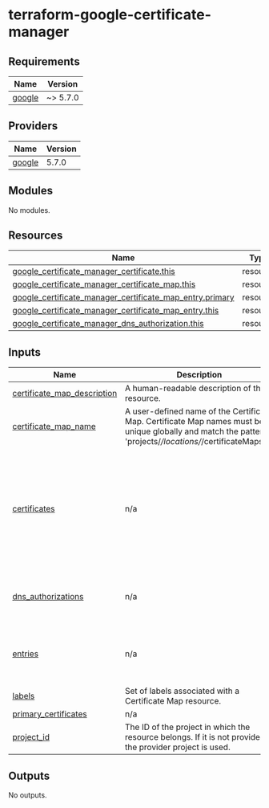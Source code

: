 # terraform-google-certificate-manager

<!-- BEGINNING OF PRE-COMMIT-TERRAFORM DOCS HOOK -->
## Requirements

| Name | Version |
|------|---------|
| <a name="requirement_google"></a> [google](#requirement\_google) | ~> 5.7.0 |

## Providers

| Name | Version |
|------|---------|
| <a name="provider_google"></a> [google](#provider\_google) | 5.7.0 |

## Modules

No modules.

## Resources

| Name | Type |
|------|------|
| [google_certificate_manager_certificate.this](https://registry.terraform.io/providers/hashicorp/google/latest/docs/resources/certificate_manager_certificate) | resource |
| [google_certificate_manager_certificate_map.this](https://registry.terraform.io/providers/hashicorp/google/latest/docs/resources/certificate_manager_certificate_map) | resource |
| [google_certificate_manager_certificate_map_entry.primary](https://registry.terraform.io/providers/hashicorp/google/latest/docs/resources/certificate_manager_certificate_map_entry) | resource |
| [google_certificate_manager_certificate_map_entry.this](https://registry.terraform.io/providers/hashicorp/google/latest/docs/resources/certificate_manager_certificate_map_entry) | resource |
| [google_certificate_manager_dns_authorization.this](https://registry.terraform.io/providers/hashicorp/google/latest/docs/resources/certificate_manager_dns_authorization) | resource |

## Inputs

| Name | Description | Type | Default | Required |
|------|-------------|------|---------|:--------:|
| <a name="input_certificate_map_description"></a> [certificate\_map\_description](#input\_certificate\_map\_description) | A human-readable description of the resource. | `string` | `null` | no |
| <a name="input_certificate_map_name"></a> [certificate\_map\_name](#input\_certificate\_map\_name) | A user-defined name of the Certificate Map. Certificate Map names must be unique globally and match the pattern 'projects/*/locations/*/certificateMaps/*' | `string` | n/a | yes |
| <a name="input_certificates"></a> [certificates](#input\_certificates) | n/a | <pre>map(object({<br>    description = optional(string)<br>    scope       = optional(string)<br>    labels      = optional(map(string))<br>    managed = optional(object({<br>      domains            = set(string)<br>      dns_authorizations = optional(set(string))<br>      create_entries     = optional(bool)<br>    }))<br>  }))</pre> | n/a | yes |
| <a name="input_dns_authorizations"></a> [dns\_authorizations](#input\_dns\_authorizations) | n/a | <pre>map(object({<br>    domain      = string<br>    description = optional(string)<br>  }))</pre> | `{}` | no |
| <a name="input_entries"></a> [entries](#input\_entries) | n/a | <pre>map(object({<br>    labels       = optional(map(string))<br>    hostname     = string<br>    certificates = set(string)<br>  }))</pre> | `{}` | no |
| <a name="input_labels"></a> [labels](#input\_labels) | Set of labels associated with a Certificate Map resource. | `map(string)` | `null` | no |
| <a name="input_primary_certificates"></a> [primary\_certificates](#input\_primary\_certificates) | n/a | `set(string)` | n/a | yes |
| <a name="input_project_id"></a> [project\_id](#input\_project\_id) | The ID of the project in which the resource belongs. If it is not provided, the provider project is used. | `string` | n/a | yes |

## Outputs

No outputs.
<!-- END OF PRE-COMMIT-TERRAFORM DOCS HOOK -->
